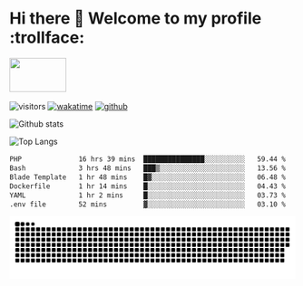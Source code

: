 # Hi there 👋 Welcome to my profile :trollface:
<!-- top left -->
<a href="#">
    <img src="https://media1.giphy.com/media/L0C3eo0XgklO7iqXRC/source.gif" width="100" height="60"/>
</a>

![visitors](https://visitor-badge.glitch.me/badge?page_id=saedyousef.saedyousef&left_color=green&right_color=red)
[![wakatime](https://wakatime.com/badge/user/03bf07e2-4c78-4826-8603-8922f0241061.svg)](https://wakatime.com/@03bf07e2-4c78-4826-8603-8922f0241061)
[![github](https://img.shields.io/github/followers/saedyousef?logo=github&style=plastic)](https://github.com/alanhamlett?tab=followers)

![Github stats](https://github-readme-stats.vercel.app/api?username=saedyousef&show_icons=true&theme=radical&count_private=true)

![Top Langs](https://github-readme-stats.vercel.app/api/top-langs/?username=saedyousef)

<!--START_SECTION:waka-->

```text
PHP              16 hrs 39 mins  ███████████████░░░░░░░░░░   59.44 %
Bash             3 hrs 48 mins   ███▒░░░░░░░░░░░░░░░░░░░░░   13.56 %
Blade Template   1 hr 48 mins    █▓░░░░░░░░░░░░░░░░░░░░░░░   06.48 %
Dockerfile       1 hr 14 mins    █░░░░░░░░░░░░░░░░░░░░░░░░   04.43 %
YAML             1 hr 2 mins     █░░░░░░░░░░░░░░░░░░░░░░░░   03.73 %
.env file        52 mins         ▓░░░░░░░░░░░░░░░░░░░░░░░░   03.10 %
```

<!--END_SECTION:waka-->
    

![github contribution grid snake animation](https://raw.githubusercontent.com/saedyousef/saedyousef/output/github-contribution-grid-snake.svg)
